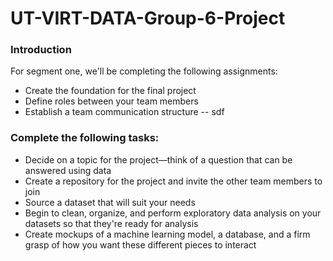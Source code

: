 # UT-VIRT-DATA-Group-6-Project

### Introduction
For segment one, we'll be completing the following assignments:
- Create the foundation for the final project
- Define roles between your team members
- Establish a team communication structure
-- sdf 

### Complete the following tasks:
- Decide on a topic for the project—think of a question that can be answered using data
- Create a repository for the project and invite the other team members to join
- Source a dataset that will suit your needs
- Begin to clean, organize, and perform exploratory data analysis on your datasets so that they're ready for analysis
- Create mockups of a machine learning model, a database, and a firm grasp of how you want these different pieces to interact
